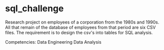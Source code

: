 # sql_challenge
Research project on employees of a corporation from the 1980s and 1990s. All that remain of the database of employees from that period are six CSV files. The requirement is 
to design the csv's into tables for SQL analysis.

Competencies:
Data Engineering
Data Analysis

